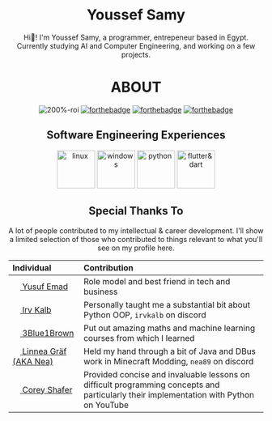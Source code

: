 <div align="center">

  # Youssef Samy
  Hi👋! I'm Youssef Samy, a programmer, entrepeneur based in Egypt. Currently studying AI and Computer Engineering, and working on a few projects.

  # ABOUT
  ![200%-roi](https://github.com/y-samy/y-samy/assets/51068469/d6388629-2296-410f-853e-cb7321aeec94)
  [![forthebadge](https://forthebadge.com/images/badges/contains-technical-debt.svg)](https://forthebadge.com)
  [![forthebadge](https://forthebadge.com/images/badges/open-source.svg)](https://forthebadge.com)
  [![forthebadge](https://forthebadge.com/images/badges/uses-brains.svg)](https://forthebadge.com)

  ## Software Engineering Experiences

  <img src="https://github.com/y-samy/y-samy/assets/51068469/95e93bc9-8049-4e22-b1af-472f2859247d" alt="linux" style="height:75px;"/>
  <img src="https://github.com/y-samy/y-samy/assets/51068469/f456e9a4-7bb8-4b07-9797-8ef93692ee91" alt="windows" style="width:75px;height:75px;"/>
  <img src="https://github.com/y-samy/y-samy/assets/51068469/0ebe4de3-d605-4477-a014-3bedc31f5a3a" alt="python" style="width:75px;height:75px;"/>
  <img src="https://github.com/y-samy/y-samy/assets/51068469/606d9cbd-3159-4689-ade3-2cb05ae3a3c6" alt="flutter&dart" style="width:75px;height:75px"/>

  ## Special Thanks To
  A lot of people contributed to my intellectual & career development. I'll show a limited selection of those who contributed to things relevant to what you'll see on my profile here.

|   Individual      | Contribution  |
| :---------------- | :-------------|
| [<img src="https://avatars.githubusercontent.com/u/63661231?v=4" style="height:15px;width:15px;"/> Yusuf Emad](https://github.com/YusufEmad04)        |   Role model and best friend in tech and business   |
| [<img src="https://avatars.githubusercontent.com/u/7294026?v=4" style="height:15px;width:15px;"/> Irv Kalb](https://github.com/IrvKalb)           |   Personally taught me a substantial bit about Python OOP, `irvkalb` on discord   |
| [<img src="https://avatars.githubusercontent.com/u/11601040?v=4" style="height:15px;width:15px;"/> 3Blue1Brown](https://github.com/3b1b) | Put out amazing maths and machine learning courses from which I learned |
| [<img src="https://avatars.githubusercontent.com/u/20768569?v=4" style="height:15px;width:15px;"/> Linnea Gräf (AKA Nea)](https://github.com/romangraef) | Held my hand through a bit of Java and DBus work in Minecraft Modding, `nea89` on discord |
| [<img src="https://avatars.githubusercontent.com/u/4048251?v=4" style="height:15px;width:15px;"/> Corey Shafer](https://github.com/CoreyMSchafer) | Provided concise and invaluable lessons on difficult programming concepts and particularly their implementation with Python on YouTube | 


</div>
